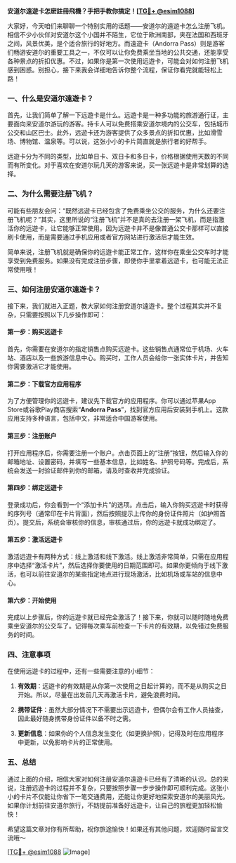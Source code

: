 **安道尔遠遊卡怎麽註冊飛機？手把手教你搞定！[[TG💪+ @esim1088](https://t.me/s/esim1088)]**

大家好，今天咱们来聊聊一个特别实用的话题——安道尔的遠遊卡怎么注册飞机。相信不少小伙伴对安道尔这个小国并不陌生，它位于欧洲南部，夹在法国和西班牙之间，风景优美，是个适合旅行的好地方。而遠遊卡（Andorra Pass）则是游客们畅游安道尔的重要工具之一，不仅可以让你免费乘坐当地的公共交通，还能享受各种景点的折扣优惠。不过，如果你是第一次使用远遊卡，可能会对如何注册飞机感到困惑。别担心，接下来我会详细地告诉你整个流程，保证你看完就能轻松上路！

### **一、什么是安道尔遠遊卡？**

首先，让我们简单了解一下远遊卡是什么。远遊卡是一种多功能的旅游通行证，主要面向来安道尔游玩的游客。持卡人可以免费搭乘安道尔境内的公交车，包括城市公交和山区巴士。此外，远遊卡还为游客提供了众多景点的折扣优惠，比如滑雪场、博物馆、温泉等。可以说，这张小小的卡片简直就是旅行者的好帮手。

远遊卡分为不同的类型，比如单日卡、双日卡和多日卡，价格根据使用天数的不同而有所变化。对于喜欢在安道尔玩几天的游客来说，买一张远遊卡是非常划算的选择。

### **二、为什么需要注册飞机？**

可能有些朋友会问：“既然远遊卡已经包含了免费乘坐公交的服务，为什么还要注册飞机呢？”其实，这里所说的“注册飞机”并不是真的去注册一架飞机，而是指激活你的远遊卡，让它能够正常使用。因为远遊卡并不是像普通公交卡那样可以直接刷卡使用，而是需要通过手机应用或者官方网站进行激活后才能生效。

简单来说，注册飞机就是确保你的远遊卡能正常工作，这样你在乘坐公交车时才能享受到免费服务。如果没有完成注册步骤，即使你手里拿着远遊卡，也可能无法正常使用哦！

### **三、如何注册安道尔遠遊卡？**

接下来，我们就进入正题，教大家如何注册安道尔遠遊卡。整个过程其实并不复杂，只需要按照以下几步操作即可：

#### **第一步：购买远遊卡**
首先，你需要在安道尔的指定销售点购买远遊卡。这些销售点通常位于机场、火车站、酒店以及一些旅游信息中心。购买时，工作人员会给你一张实体卡片，并告知你需要激活它才能使用。

#### **第二步：下载官方应用程序**
为了方便管理你的远遊卡，建议先下载官方的应用程序。你可以通过苹果App Store或谷歌Play商店搜索“**Andorra Pass**”，找到官方应用后安装到手机上。这款应用支持多种语言，包括中文，非常适合中国游客使用。

#### **第三步：注册账户**
打开应用程序后，你需要注册一个账户。点击页面上的“注册”按钮，然后输入你的邮箱地址、设置密码，并填写一些基本信息，比如姓名、护照号码等。完成后，系统会发送一封验证邮件到你的邮箱，请及时查收并完成验证。

#### **第四步：绑定远遊卡**
登录成功后，你会看到一个“添加卡片”的选项。点击后，输入你购买远遊卡时获得的序列号（通常印在卡片背面），然后按照提示上传你的身份证件照片（如护照首页）。提交后，系统会审核你的信息，审核通过后，你的远遊卡就成功绑定了。

#### **第五步：激活远遊卡**
激活远遊卡有两种方式：线上激活和线下激活。线上激活非常简单，只需在应用程序中选择“激活卡片”，然后选择你要使用的日期范围即可。如果你更倾向于线下激活，也可以前往安道尔的某些指定地点进行现场激活，比如机场或车站的信息中心。

#### **第六步：开始使用**
完成以上步骤后，你的远遊卡就已经完全激活了！接下来，你就可以随时随地免费乘坐安道尔的公交车了。记得每次乘车前检查一下卡片的有效期，以免错过免费服务的时间。

### **四、注意事项**

在使用远遊卡的过程中，还有一些需要注意的小细节：

1. **有效期**：远遊卡的有效期是从你第一次使用之日起计算的，而不是从购买之日开始。所以，尽量在出发前几天再激活卡片，避免浪费时间。
   
2. **携带证件**：虽然大部分情况下不需要出示远遊卡，但偶尔会有工作人员抽查，因此最好随身携带身份证件以备不时之需。

3. **更新信息**：如果你的个人信息发生变化（如更换护照），记得及时在应用程序中更新，以免影响卡片的正常使用。

### **五、总结**

通过上面的介绍，相信大家对如何注册安道尔遠遊卡已经有了清晰的认识。总的来说，注册远遊卡的过程并不复杂，只要按照步骤一步步操作即可顺利完成。这张小小的卡片不仅能让你省下一笔交通费用，还能让你更好地探索安道尔的美丽风光。如果你计划前往安道尔旅行，不妨提前准备好远遊卡，让自己的旅程更加轻松愉快！

希望这篇文章对你有所帮助，祝你旅途愉快！如果还有其他问题，欢迎随时留言交流哦～

[[TG💪+ @esim1088](https://t.me/s/esim1088) ![Image](https://i.postimg.cc/4NQfJmqS/Snipaste-2025-05-13-00-14-12.png)]
